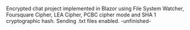 Encrypted chat project implemented in Blazor using File System Watcher, Foursquare Cipher, LEA Cipher, PCBC cipher mode and SHA 1 cryptographic hash.
Sending .txt files enabled.
-unfinished-
